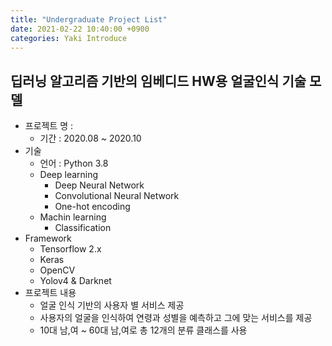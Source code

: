 ```yaml
---
title: "Undergraduate Project List"
date: 2021-02-22 10:40:00 +0900
categories: Yaki Introduce
---
```


## 딥러닝 알고리즘 기반의 임베디드 HW용 얼굴인식 기술 모델
- 프로젝트 명 : 
    - 기간 : 2020.08 ~ 2020.10
- 기술
    - 언어 : Python 3.8
    - Deep learning
        - Deep Neural Network
        - Convolutional Neural Network
        - One-hot encoding
    - Machin learning
        - Classification
- Framework
    - Tensorflow 2.x
    - Keras
    - OpenCV
    - Yolov4 & Darknet
- 프로젝트 내용
    - 얼굴 인식 기반의 사용자 별 서비스 제공
    - 사용자의 얼굴을 인식하여 연령과 성별을 예측하고 그에 맞는 서비스를 제공
    - 10대 남,여 ~ 60대 남,여로 총 12개의 분류 클래스를 사용
